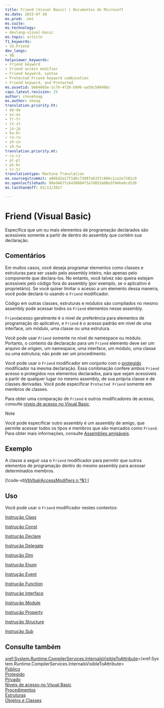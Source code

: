 ```yaml
---
title: Friend (Visual Basic) | Documentos do Microsoft
ms.date: 2015-07-20
ms.prod: .net
ms.suite: 
ms.technology:
- devlang-visual-basic
ms.topic: article
f1_keywords:
- vb.Friend
dev_langs:
- VB
helpviewer_keywords:
- Friend keyword
- Friend access modifier
- Friend keyword, syntax
- Protected Friend keyword combination
- Friend keyword, and Protected
ms.assetid: b664605e-1c79-4728-b996-aa59c50846bc
caps.latest.revision: 25
author: stevehoag
ms.author: shoag
translation.priority.ht:
- de-de
- es-es
- fr-fr
- it-it
- ja-jp
- ko-kr
- ru-ru
- zh-cn
- zh-tw
translation.priority.mt:
- cs-cz
- pl-pl
- pt-br
- tr-tr
translationtype: Machine Translation
ms.sourcegitcommit: a06bd2a17f1d6c7308fa6337c866c1ca2e7281c0
ms.openlocfilehash: 99ed467fc6430084f3a7d853a08e5f94be0cd530
ms.lasthandoff: 03/13/2017

---
```

# <a name="friend-visual-basic"></a>Friend (Visual Basic)
Especifica que um ou mais elementos de programação declarados são acessíveis somente a partir de dentro do assembly que contém sua declaração.  
  
## <a name="remarks"></a>Comentários  
 Em muitos casos, você deseja programar elementos como classes e estruturas para ser usado pelo assembly inteiro, não apenas pelo componente que declara-los. No entanto, você talvez não queira estejam acessíveis pelo código fora do assembly (por exemplo, se o aplicativo é proprietário). Se você quiser limitar o acesso a um elemento dessa maneira, você pode declará-lo usando o `Friend` modificador.  
  
 Código em outras classes, estruturas e módulos são compilados no mesmo assembly pode acessar todos os `Friend` elementos nesse assembly.  
  
 `Friend`acesso geralmente é o nível de preferência para elementos de programação do aplicativo, e `Friend` é o acesso padrão em nível de uma interface, um módulo, uma classe ou uma estrutura.  
  
 Você pode usar `Friend` somente no nível de namespace ou módulo. Portanto, o contexto da declaração para um `Friend` elemento deve ser um arquivo de origem, um namespace, uma interface, um módulo, uma classe ou uma estrutura; não pode ser um procedimento.  
  
 Você pode usar o `Friend` modificador em conjunto com o [protegido](../../../visual-basic/language-reference/modifiers/protected.md) modificador na mesma declaração. Essa combinação confere ambos `Friend` acesso e protegidos nos elementos declarados, para que sejam acessíveis a partir de qualquer lugar no mesmo assembly, de sua própria classe e de classes derivadas. Você pode especificar `Protected Friend` somente em membros de classes.  
  
 Para obter uma comparação de `Friend` e outros modificadores de acesso, consulte [níveis de acesso no Visual Basic](../../../visual-basic/programming-guide/language-features/declared-elements/access-levels.md).  
  
> [!NOTE]
>  Você pode especificar outro assembly é um assembly de amigo, que permite acessar todos os tipos e membros que são marcados como `Friend`. Para obter mais informações, consulte [Assemblies amigáveis](http://msdn.microsoft.com/library/df0c70ea-2c2a-4bdc-9526-df951ad2d055).  
  
## <a name="example"></a>Exemplo  
 A classe a seguir usa o `Friend` modificador para permitir que outros elementos de programação dentro do mesmo assembly para acessar determinados membros.  
  
 [!code-vb[VbVbalrAccessModifiers n º&1;](../../../visual-basic/language-reference/modifiers/codesnippet/VisualBasic/friend_1.vb)]  
  
## <a name="usage"></a>Uso  
 Você pode usar o `Friend` modificador nestes contextos:  
  
 [Instrução Class](../../../visual-basic/language-reference/statements/class-statement.md)  
  
 [Instrução Const](../../../visual-basic/language-reference/statements/const-statement.md)  
  
 [Instrução Declare](../../../visual-basic/language-reference/statements/declare-statement.md)  
  
 [Instrução Delegate](../../../visual-basic/language-reference/statements/delegate-statement.md)  
  
 [Instrução Dim](../../../visual-basic/language-reference/statements/dim-statement.md)  
  
 [Instrução Enum](../../../visual-basic/language-reference/statements/enum-statement.md)  
  
 [Instrução Event](../../../visual-basic/language-reference/statements/event-statement.md)  
  
 [Instrução Function](../../../visual-basic/language-reference/statements/function-statement.md)  
  
 [Instrução Interface](../../../visual-basic/language-reference/statements/interface-statement.md)  
  
 [Instrução Module](../../../visual-basic/language-reference/statements/module-statement.md)  
  
 [Instrução Property](../../../visual-basic/language-reference/statements/property-statement.md)  
  
 [Instrução Structure](../../../visual-basic/language-reference/statements/structure-statement.md)  
  
 [Instrução Sub](../../../visual-basic/language-reference/statements/sub-statement.md)  
  
## <a name="see-also"></a>Consulte também  
 <xref:System.Runtime.CompilerServices.InternalsVisibleToAttribute></xref:System.Runtime.CompilerServices.InternalsVisibleToAttribute>   
 [Público](../../../visual-basic/language-reference/modifiers/public.md)   
 [Protegido](../../../visual-basic/language-reference/modifiers/protected.md)   
 [Privado](../../../visual-basic/language-reference/modifiers/private.md)   
 [Níveis de acesso no Visual Basic](../../../visual-basic/programming-guide/language-features/declared-elements/access-levels.md)   
 [Procedimentos](../../../visual-basic/programming-guide/language-features/procedures/index.md)   
 [Estruturas](../../../visual-basic/programming-guide/language-features/data-types/structures.md)   
 [Objetos e Classes](../../../visual-basic/programming-guide/language-features/objects-and-classes/index.md)
